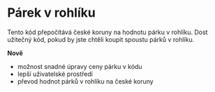 # Párek v rohlíku
Tento kód přepočítává české koruny na hodnotu párku v rohlíku. Dost užitečný kód, pokud by jste chtěli koupit spoustu párků v rohlíku.

**Nově**
- možnost snadné úpravy ceny párku v kódu
- lepší uživatelské prostředí
- převod hodnot párků v rohlíku na české koruny
